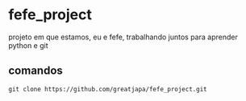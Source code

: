 # fefe_project

projeto em que estamos, eu e fefe, trabalhando juntos para aprender python e git

## comandos
```
git clone https://github.com/greatjapa/fefe_project.git
```